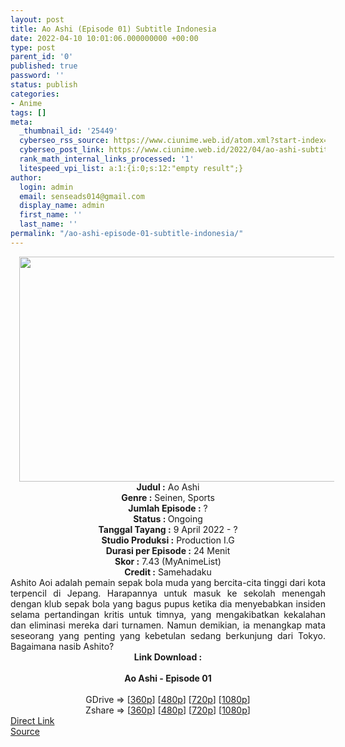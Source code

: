 ```yaml
---
layout: post
title: Ao Ashi (Episode 01) Subtitle Indonesia
date: 2022-04-10 10:01:06.000000000 +00:00
type: post
parent_id: '0'
published: true
password: ''
status: publish
categories:
- Anime
tags: []
meta:
  _thumbnail_id: '25449'
  cyberseo_rss_source: https://www.ciunime.web.id/atom.xml?start-index=1
  cyberseo_post_link: https://www.ciunime.web.id/2022/04/ao-ashi-subtitle-indonesia.html
  rank_math_internal_links_processed: '1'
  litespeed_vpi_list: a:1:{i:0;s:12:"empty result";}
author:
  login: admin
  email: senseads014@gmail.com
  display_name: admin
  first_name: ''
  last_name: ''
permalink: "/ao-ashi-episode-01-subtitle-indonesia/"
---
```

<div class="separator" style="clear: both; text-align: center;"><a href="https://blogger.googleusercontent.com/img/b/R29vZ2xl/AVvXsEjlIcLcOabQEwDvIGpqXnSnB9oM5fPK7ZC6SehPeC-KbHam5-78m-Lw6jGFGl4YgDz3jfeHJvlX4jUk_LNpl4T5iaXs8VS3KM2XQ56cV2Bn_gTL7wY3CsG80cZjvqS8JXVyLC_66JG8-ILFyZGVKlFLfVybN98oDoH8wnpyC4w8yFkZqQzymLtiXD0k/s1280/Ao%20Ashi.png" style="margin-left: 1em; margin-right: 1em;"><img border="0" data-original-height="720" data-original-width="1280" height="360" src="{{ site.baseurl }}/assets/2022/04/Ao%20Ashi.png" width="640" /></a></div>
<div class="separator" style="clear: both; text-align: center;"></div>
<div style="text-align: center;"><b>Judul</b><b><b> </b>:</b> Ao Ashi</div>
<div style="text-align: center;"><b><b>Genre :</b></b> Seinen, Sports</div>
<div style="text-align: center;"><b>Jumlah Episode :</b> ?<br /><b>Status :&nbsp;</b>Ongoing<br /><b>Tanggal Tayang :</b> 9 April&nbsp;2022 - ?<br /><b>Studio Produksi :</b>&nbsp;Production I.G<br /><b>Durasi per Episode :</b> 24 Menit</div>
<div style="text-align: center;"><b>Skor :</b>&nbsp;7.43&nbsp;(MyAnimeList)</div>
<div style="text-align: center;"><b>Credit :</b>&nbsp;Samehadaku</div>
<div style="text-align: center;"></div>
<div style="text-align: justify;">Ashito Aoi adalah pemain sepak bola muda yang bercita-cita tinggi dari kota terpencil di Jepang. Harapannya untuk masuk ke sekolah menengah dengan klub sepak bola yang bagus pupus ketika dia menyebabkan insiden selama pertandingan kritis untuk timnya, yang mengakibatkan kekalahan dan eliminasi mereka dari turnamen. Namun demikian, ia menangkap mata seseorang yang penting yang kebetulan sedang berkunjung dari Tokyo. Bagaimana nasib Ashito?</div>
<div style="text-align: justify;"></div>
<div style="text-align: justify;"></div>
<div style="text-align: center;">
<div style="text-align: center;">
<div style="text-align: left;">
<div style="text-align: center;"><b>Link Download :</b></div>
<div style="text-align: center;"><b><br /></b></div>
<div style="text-align: center;"><span style="text-align: left;"><b>Ao Ashi&nbsp;</b></span><b>- Episode 01</b></div>
<div style="text-align: center;"><b><br /></b></div>
<div style="text-align: center;">GDrive =&gt; [<a href="https://acefile.co/f/72231996/aao-1-360p-samehadaku-care-mp4" target="_blank" rel="noopener">360p</a>] [<a href="https://acefile.co/f/72232005/aao-1-480p-samehadaku-care-mp4" target="_blank" rel="noopener">480p</a>] [<a href="https://acefile.co/f/72232011/aao-1-mp4hd-samehadaku-care-mp4" target="_blank" rel="noopener">720p</a>] [<a href="https://acefile.co/f/72232156/aao-1-fullhd-samehadaku-care-mp4" target="_blank" rel="noopener">1080p</a>]</div>
<div style="text-align: center;">Zshare =&gt; [<a href="https://www69.zippyshare.com/v/ZZyrrw2W/file.html" target="_blank" rel="noopener">360p</a>] [<a href="https://www69.zippyshare.com/v/VDrSIOwy/file.html" target="_blank" rel="noopener">480p</a>] [<a href="https://www69.zippyshare.com/v/qGJKasqU/file.html" target="_blank" rel="noopener">720p</a>] [<a href="https://www20.zippyshare.com/v/qgRAFKEN/file.html" target="_blank" rel="noopener">1080p</a>]</div>
</div>
</div>
</div>
<link rel="stylesheet" href="https://cdnjs.cloudflare.com/ajax/libs/font-awesome/4.7.0/css/font-awesome.min.css" />
<div class="divbtn"> <a href="https://handymansurrender.com/fihup8buzv?key=94550f7ce39444073321dde3b8782f97" class="btn"><i class="fa fa-download"></i> Direct Link</a> <br /><a href="https://www.ciunime.web.id/2022/04/ao-ashi-subtitle-indonesia.html">Source</a> </div>
